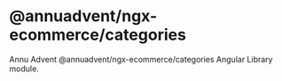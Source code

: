 
# @annuadvent/ngx-ecommerce/categories

Annu Advent @annuadvent/ngx-ecommerce/categories Angular Library module.
